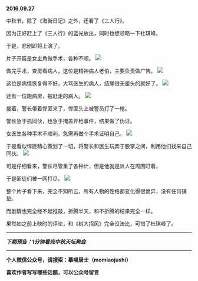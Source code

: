 **2016.09.27**

中秋节，除了《海街日记》之外，还看了《三人行》。

因为正好赶上了《三人行》的蓝光放出，同时也想领略一下杜琪峰。

于是，悲剧即将上演了。

片子开篇是女主角做手术，各种不顺。
![](http://upload-images.jianshu.io/upload_images/51001-179f673e63d16628.jpg?imageMogr2/auto-orient/strip%7CimageView2/2/w/1240)

做完手术，查房看病人，这位是精神病人老伯，主要负责做广告。
![](http://upload-images.jianshu.io/upload_images/51001-366ae0bb719cef53.jpg?imageMogr2/auto-orient/strip%7CimageView2/2/w/1240)

这位是病情恢复得不好，大骂医生的病人，结尾很无厘头的就好了。
![](http://upload-images.jianshu.io/upload_images/51001-39944f4267d9c97a.jpg?imageMogr2/auto-orient/strip%7CimageView2/2/w/1240)

还有一位跑病房，被赶走的病人。
![](http://upload-images.jianshu.io/upload_images/51001-0ff1f694606bf430.jpg?imageMogr2/auto-orient/strip%7CimageView2/2/w/1240)

接着，警长带着悍匪来了，悍匪头上被警员打了一枪。

警长急于抓同伙，也急于掩盖开枪事件，结果做了伪证。

女医生各种手术不顺利，急需再做个手术证明自己。
![](http://upload-images.jianshu.io/upload_images/51001-32c6b86e555b2f78.jpg?imageMogr2/auto-orient/strip%7CimageView2/2/w/1240)

于是看似悍匪精心策划了一切，将警长和医生玩弄于股掌之间，利用他们找来自己同伙。
![](http://upload-images.jianshu.io/upload_images/51001-fe42191472d851a3.jpg?imageMogr2/auto-orient/strip%7CimageView2/2/w/1240)

可是仔细看来，警长尽管重了各种计，但是他就是派人在周围盯着。

于是匪徒们被一网打尽。
![](http://upload-images.jianshu.io/upload_images/51001-827038074d37bbf1.jpg?imageMogr2/auto-orient/strip%7CimageView2/2/w/1240)

整个片子看下来，完全不知所云，所有人物的性格都变化得很诡异，没有任何铺垫。

而剧情也完全经不起推敲，折腾半天，和不折腾的结果完全一样。

果然如之前上映时的评论，和《树大招风》完全没法比，可惜了杜琪峰了。


***

***下期预告：1分钟看完中秋天坛聚会***

***

**个人微信公众号，请搜索：摹喵居士（momiaojushi）**

**喜欢作者写写哪些话题，可以公众号留言**
